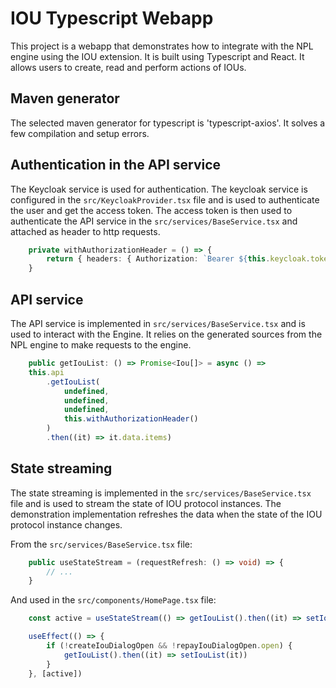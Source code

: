 # IOU Typescript Webapp

This project is a webapp that demonstrates how to integrate with the NPL engine using the IOU extension.
It is built using Typescript and React. It allows users to create, read and perform actions of IOUs.

## Maven generator

The selected maven generator for typescript is 'typescript-axios'.
It solves a few compilation and setup errors.

## Authentication in the API service

The Keycloak service is used for authentication.
The keycloak service is configured in the `src/KeycloakProvider.tsx` file and is used to authenticate the user and get the access token.
The access token is then used to authenticate the API service in the `src/services/BaseService.tsx` and attached as header to http requests.

```typescript
    private withAuthorizationHeader = () => {
        return { headers: { Authorization: `Bearer ${this.keycloak.token}` } }
    }
```

## API service

The API service is implemented in `src/services/BaseService.tsx` and is used to interact with the Engine.
It relies on the generated sources from the NPL engine to make requests to the engine.

```typescript
    public getIouList: () => Promise<Iou[]> = async () =>
    this.api
        .getIouList(
            undefined,
            undefined,
            undefined,
            this.withAuthorizationHeader()
        )
        .then((it) => it.data.items)
```

## State streaming

The state streaming is implemented in the `src/services/BaseService.tsx` file and is used to stream the state of IOU protocol instances.
The demonstration implementation refreshes the data when the state of the IOU protocol instance changes.

From the `src/services/BaseService.tsx` file:
```typescript
    public useStateStream = (requestRefresh: () => void) => {
        // ...
    }
```

And used in the `src/components/HomePage.tsx` file:
```typescript
    const active = useStateStream(() => getIouList().then((it) => setIouList(it)))

    useEffect(() => {
        if (!createIouDialogOpen && !repayIouDialogOpen.open) {
            getIouList().then((it) => setIouList(it))
        }
    }, [active])
```
